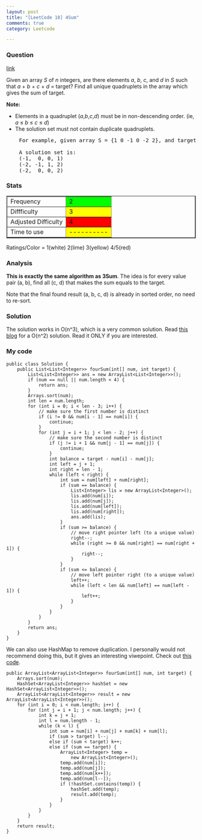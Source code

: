 ```yaml
---
layout: post
title: "[LeetCode 18] 4Sum"
comments: true
category: Leetcode

---
```


### Question 

[link](http://oj.leetcode.com/problems/4sum/)

<div class="question-content">
            <p></p><p>Given an array <i>S</i> of <i>n</i> integers, are there elements <i>a</i>, <i>b</i>, <i>c</i>, and <i>d</i> in <i>S</i> such that <i>a</i> + <i>b</i> + <i>c</i> + <i>d</i> = target? Find all unique quadruplets in the array which gives the sum of target.</p>

<p><b>Note:</b><br>
</p><ul>
<li>Elements in a quadruplet (<i>a</i>,<i>b</i>,<i>c</i>,<i>d</i>) must be in non-descending order. (ie, <i>a</i> ≤ <i>b</i> ≤ <i>c</i> ≤ <i>d</i>)</li>
<li>The solution set must not contain duplicate quadruplets.</li>
</ul>
<p></p>

<pre>    For example, given array S = {1 0 -1 0 -2 2}, and target = 0.

    A solution set is:
    (-1,  0, 0, 1)
    (-2, -1, 1, 2)
    (-2,  0, 0, 2)
</pre><p></p>
</div>

### Stats

<table border="2">
	<tr>
		<td>Frequency</td>
		<td bgcolor="lime">2</td>
	</tr>
	<tr>
		<td>Diffficulty</td>
		<td bgcolor="yellow">3</td>
	</tr>
	<tr>
		<td>Adjusted Difficulty</td>
		<td bgcolor="red">4</td>
	</tr>
	<tr>
		<td>Time to use</td>
		<td bgcolor="yellow">----------</td>
	</tr>
</table>

Ratings/Color = 1(white) 2(lime) 3(yellow) 4/5(red)

### Analysis

__This is exactly the same algorithm as 3Sum__. The idea is for every value pair (a, b), find all (c, d) that makes the sum equals to the target. 

Note that the final found result (a, b, c, d) is already in sorted order, no need to re-sort.

### Solution

The solution works in O(n^3), which is a very common solution. Read [this blog](http://www.cnblogs.com/TenosDoIt/p/3649607.html) for a O(n^2) solution. Read it ONLY if you are interested. 

### My code 

    public class Solution {
        public List<List<Integer>> fourSum(int[] num, int target) {
            List<List<Integer>> ans = new ArrayList<List<Integer>>();
            if (num == null || num.length < 4) {
                return ans;
            }
            Arrays.sort(num);
            int len = num.length;
            for (int i = 0; i < len - 3; i++) {
                // make sure the first number is distinct 
                if (i != 0 && num[i - 1] == num[i]) {
                    continue;
                }
                for (int j = i + 1; j < len - 2; j++) {
                    // make sure the second number is distinct 
                    if (j != i + 1 && num[j - 1] == num[j]) {
                        continue;
                    }
                    int balance = target - num[i] - num[j];
                    int left = j + 1;
                    int right = len - 1;
                    while (left < right) {
                        int sum = num[left] + num[right];
                        if (sum == balance) {
                            List<Integer> lis = new ArrayList<Integer>();
                            lis.add(num[i]);
                            lis.add(num[j]);
                            lis.add(num[left]);
                            lis.add(num[right]);
                            ans.add(lis);
                        }
                        if (sum >= balance) {
                            // move right pointer left (to a unique value)
                            right--;
                            while (right >= 0 && num[right] == num[right + 1]) {
                                right--;
                            }
                        }
                        if (sum <= balance) {
                            // move left pointer right (to a unique value)
                            left++;
                            while (left < len && num[left] == num[left - 1]) {
                                left++;
                            }
                        }
                    }
                }
            }
            return ans;
        }
    }

We can also use HashMap to remove duplication. I personally would not recommend doing this, but it gives an interesting viwepoint. Check out [this code](http://www.programcreek.com/2013/02/leetcode-4sum-java/). 

    public ArrayList<ArrayList<Integer>> fourSum(int[] num, int target) {
        Arrays.sort(num);
        HashSet<ArrayList<Integer>> hashSet = new HashSet<ArrayList<Integer>>();
        ArrayList<ArrayList<Integer>> result = new ArrayList<ArrayList<Integer>>();
        for (int i = 0; i < num.length; i++) {
            for (int j = i + 1; j < num.length; j++) {
                int k = j + 1;
                int l = num.length - 1;
                while (k < l) {
                    int sum = num[i] + num[j] + num[k] + num[l];
                    if (sum > target) l--;
                    else if (sum < target) k++;
                    else if (sum == target) {
                        ArrayList<Integer> temp = 
                            new ArrayList<Integer>();
                        temp.add(num[i]);
                        temp.add(num[j]);
                        temp.add(num[k++]);
                        temp.add(num[l--]);
                        if (!hashSet.contains(temp)) {
                            hashSet.add(temp);
                            result.add(temp);
                        }
                    }
                }
            }
        }
        return result;
    }
